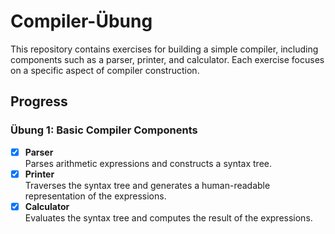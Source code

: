 # Compiler-Übung

This repository contains exercises for building a simple compiler, including components such as a parser, printer, and calculator. Each exercise focuses on a specific aspect of compiler construction.

## Progress

### Übung 1: Basic Compiler Components
- [x] **Parser**  
  Parses arithmetic expressions and constructs a syntax tree.
- [x] **Printer**  
  Traverses the syntax tree and generates a human-readable representation of the expressions.
- [x] **Calculator**  
  Evaluates the syntax tree and computes the result of the expressions.
